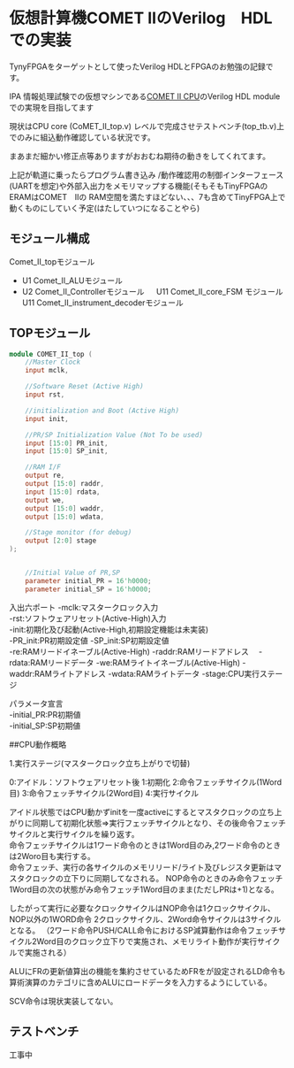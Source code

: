 # 仮想計算機COMET IIのVerilog　HDLでの実装

TynyFPGAをターゲットとして使ったVerilog HDLとFPGAのお勉強の記録です。

IPA 情報処理試験での仮想マシンである[COMET II CPU](https://www.jitec.ipa.go.jp/1_13download/shiken_yougo_ver4_2.pdf)のVerilog HDL moduleでの実現を目指してます

現状はCPU core (CoMET_II_top.v) レベルで完成させテストベンチ(top_tb.v)上でのみに組込動作確認している状況です。

まあまだ細かい修正点等ありますがおおむね期待の動きをしてくれてます。

上記が軌道に乗ったらプログラム書き込み /動作確認用の制御インターフェース(UARTを想定)や外部入出力をメモリマップする機能(そもそもTinyFPGAのERAMはCOMET　IIの RAM空間を満たすほどない、、、7も含めてTinyFPGA上で動くものにしていく予定(はたしていつになることやら)  

 
## モジュール構成 
Comet_II_topモジュール  
 - U1 Comet_II_ALUモジュール 　
 - U2 Comet_II_Controllerモジュール 　
   U11 Comet_II_core_FSM モジュール  
   U11 Comet_II_instrument_decoderモジュール　　



## TOPモジュール

``` verilog
module COMET_II_top (
    //Master Clock
    input mclk,

    //Software Reset (Active High)
    input rst,

    //initialization and Boot (Active High)
    input init,

    //PR/SP Initialization Value (Not To be used)
    input [15:0] PR_init,  
    input [15:0] SP_init,

    //RAM I/F
    output re,
    output [15:0] raddr,
    input [15:0] rdata,
    output we,
    output [15:0] waddr,
    output [15:0] wdata,

    //Stage monitor (for debug)
    output [2:0] stage
);


    //Initial Value of PR,SP
    parameter initial_PR = 16'h0000;
    parameter initial_SP = 16'h0000;  
```
入出六ポート
-mclk:マスタークロック入力  
-rst:ソフトウェアリセット(Active-High)入力  
-init:初期化及び起動(Active-High,初期設定機能は未実装)  
-PR_init:PR初期設定値
-SP_init:SP初期設定値  
-re:RAMリードイネーブル(Active-High)
-raddr:RAMリードアドレス　
-rdata:RAMリードデータ
-we:RAMライトイネーブル(Active-High)
-waddr:RAMライトアドレス
-wdata:RAMライトデータ
-stage:CPU実行ステージ

パラメータ宣言  
-initial_PR:PR初期値  
-initial_SP:SP初期値  

##CPU動作概略

1.実行ステージ(マスタークロック立ち上がりで切替)

0:アイドル：ソフトウェアリセット後
1:初期化
2:命令フェッチサイクル(1Word目)
3:命令フェッチサイクル(2Word目)
4:実行サイクル

アイドル状態ではCPU動かずinitを一度activeにするとマスタクロックの立ち上がりに同期して初期化状態⇒実行フェッチサイクルとなり、その後命令フェッチサイクルと実行サイクルを繰り返す。  
命令フェッチサイクルは1ワード命令のときは1Word目のみ,2ワード命令のときは2Woro目も実行する。  
命令フェッチ、実行の各サイクルのメモリリード/ライト及びレジスタ更新はマスタクロックの立下りに同期してなされる。
NOP命令のときのみ命令フェッチ1Word目の次の状態がみ命令フェッチ1Word目のまま(ただしPRは+1)となる。

したがって実行に必要なクロックサイクルはNOP命令は1クロックサイクル、NOP以外の1WORD命令 2クロックサイクル、2Word命令サイクルは3サイクルとなる。
（2ワード命令PUSH/CALL命令におけるSP減算動作は命令フェッチサイクル2Word目のクロック立下りで実施され、メモリライト動作が実行サイクルで実施される）

ALUにFRの更新値算出の機能を集約させているためFRをが設定されるLD命令も算術演算のカテゴリに含めALUにロードデータを入力するようにしている。

SCV命令は現状実装してない。

## テストベンチ
工事中
